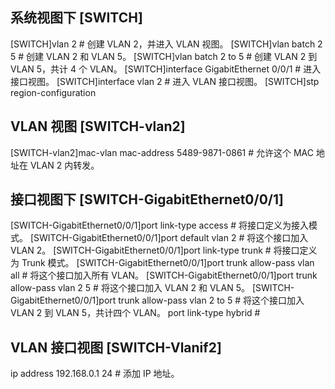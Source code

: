 ## 系统视图下 [SWITCH]
[SWITCH]vlan 2  # 创建 VLAN 2，并进入 VLAN 视图。
[SWITCH]vlan batch 2 5  # 创建 VLAN 2 和 VLAN 5。
[SWITCH]vlan batch 2 to 5  # 创建 VLAN 2 到 VLAN 5，共计 4 个 VLAN。
[SWITCH]interface GigabitEthernet 0/0/1  # 进入接口视图。
[SWITCH]interface vlan 2  # 进入 VLAN 接口视图。 
[SWITCH]stp region-configuration 
## VLAN 视图 [SWITCH-vlan2]
[SWITCH-vlan2]mac-vlan mac-address 5489-9871-0861 # 允许这个 MAC 地址在 VLAN 2 内转发。

## 接口视图下 [SWITCH-GigabitEthernet0/0/1]

[SWITCH-GigabitEthernet0/0/1]port link-type access  # 将接口定义为接入模式。
[SWITCH-GigabitEthernet0/0/1]port default vlan 2  # 将这个接口加入 VLAN 2。
[SWITCH-GigabitEthernet0/0/1]port link-type trunk  # 将接口定义为 Trunk 模式。
[SWITCH-GigabitEthernet0/0/1]port trunk allow-pass vlan all  # 将这个接口加入所有 VLAN。
[SWITCH-GigabitEthernet0/0/1]port trunk allow-pass vlan 2 5  # 将这个接口加入 VLAN 2 和 VLAN 5。
[SWITCH-GigabitEthernet0/0/1]port trunk allow-pass vlan 2 to 5  # 将这个接口加入 VLAN 2 到 VLAN 5，共计四个 VLAN。
port link-type hybrid  # 
## VLAN 接口视图 [SWITCH-Vlanif2]
ip address 192.168.0.1 24  # 添加 IP 地址。